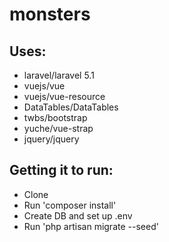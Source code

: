 # monsters

## Uses:
* laravel/laravel 5.1
* vuejs/vue
* vuejs/vue-resource
* DataTables/DataTables
* twbs/bootstrap
* yuche/vue-strap
* jquery/jquery

## Getting it to run:
* Clone
* Run 'composer install'
* Create DB and set up .env
* Run 'php artisan migrate --seed'
